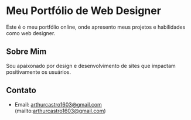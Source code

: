 # Meu Portfólio de Web Designer

Este é o meu portfólio online, onde apresento meus projetos e habilidades como web designer.  

## Sobre Mim  
Sou apaixonado por design e desenvolvimento de sites que impactam positivamente os usuários.  

## Contato  
- Email: arthurcastro1603@gmail.com (mailto:arthurcastro1603@gmail.com)  

